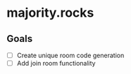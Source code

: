 # majority.rocks

## Goals
- [ ] Create unique room code generation
- [ ] Add join room functionality